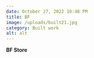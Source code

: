 ```yaml
---
date: October 27, 2022 10:48 PM
title: BF
image: /uploads/built21.jpg
category: Built work
alt: alt
---
```

**BF Store**